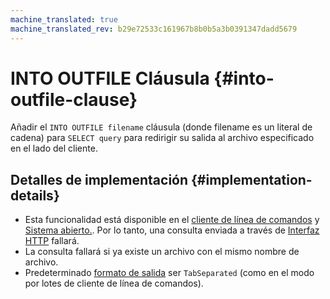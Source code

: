 ```yaml
---
machine_translated: true
machine_translated_rev: b29e72533c161967b8b0b5a3b0391347dadd5679
---
```


# INTO OUTFILE Cláusula {#into-outfile-clause}

Añadir el `INTO OUTFILE filename` cláusula (donde filename es un literal de cadena) para `SELECT query` para redirigir su salida al archivo especificado en el lado del cliente.

## Detalles de implementación {#implementation-details}

-   Esta funcionalidad está disponible en el [cliente de línea de comandos](../../../interfaces/cli.md) y [Sistema abierto.](../../../operations/utilities/clickhouse-local.md). Por lo tanto, una consulta enviada a través de [Interfaz HTTP](../../../interfaces/http.md) fallará.
-   La consulta fallará si ya existe un archivo con el mismo nombre de archivo.
-   Predeterminado [formato de salida](../../../interfaces/formats.md) ser `TabSeparated` (como en el modo por lotes de cliente de línea de comandos).
